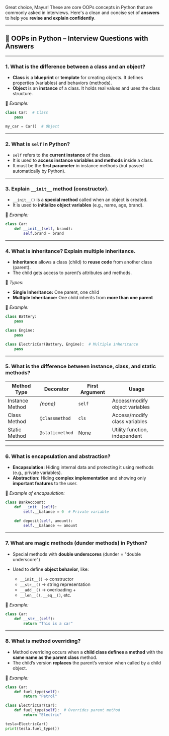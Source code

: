 Great choice, Mayur! These are core OOPs concepts in Python that are commonly asked in interviews. Here's a clean and concise set of **answers** to help you **revise and explain confidently**.

---

## 📘 **OOPs in Python – Interview Questions with Answers**

---

### **1. What is the difference between a class and an object?**

* **Class** is a **blueprint** or **template** for creating objects. It defines properties (variables) and behaviors (methods).
* **Object** is an **instance** of a class. It holds real values and uses the class structure.

🧠 *Example:*

```python
class Car:  # Class
    pass

my_car = Car()  # Object
```

---

### **2. What is `self` in Python?**

* `self` refers to the **current instance** of the class.
* It is used to **access instance variables and methods** inside a class.
* It must be the **first parameter** in instance methods (but passed automatically by Python).

---

### **3. Explain `__init__` method (constructor).**

* `__init__()` is a **special method** called when an object is created.
* It is used to **initialize object variables** (e.g., name, age, brand).

🧠 *Example:*

```python
class Car:
    def __init__(self, brand):
        self.brand = brand
```

---

### **4. What is inheritance? Explain multiple inheritance.**

* **Inheritance** allows a class (child) to **reuse code** from another class (parent).
* The child gets access to parent’s attributes and methods.

🧠 *Types:*

* **Single Inheritance:** One parent, one child
* **Multiple Inheritance:** One child inherits from **more than one parent**

🧠 *Example:*

```python
class Battery:
    pass

class Engine:
    pass

class ElectricCar(Battery, Engine):  # Multiple inheritance
    pass
```

---

### **5. What is the difference between instance, class, and static methods?**

| Method Type     | Decorator       | First Argument | Usage                          |
| --------------- | --------------- | -------------- | ------------------------------ |
| Instance Method | *(none)*        | `self`         | Access/modify object variables |
| Class Method    | `@classmethod`  | `cls`          | Access/modify class variables  |
| Static Method   | `@staticmethod` | None           | Utility function, independent  |

---

### **6. What is encapsulation and abstraction?**

* **Encapsulation:** Hiding internal data and protecting it using methods (e.g., private variables).
* **Abstraction:** Hiding **complex implementation** and showing only **important features** to the user.

🧠 *Example of encapsulation:*

```python
class BankAccount:
    def __init__(self):
        self.__balance = 0  # Private variable

    def deposit(self, amount):
        self.__balance += amount
```

---

### **7. What are magic methods (dunder methods) in Python?**

* Special methods with **double underscores** (dunder = "double underscore")
* Used to define **object behavior**, like:

  * `__init__()` → constructor
  * `__str__()` → string representation
  * `__add__()` → overloading +
  * `__len__()`, `__eq__()`, etc.

🧠 *Example:*

```python
class Car:
    def __str__(self):
        return "This is a car"
```

---

### **8. What is method overriding?**

* Method overriding occurs when a **child class defines a method** with the **same name as the parent class** method.
* The child’s version **replaces** the parent’s version when called by a child object.

🧠 *Example:*

```python
class Car:
    def fuel_type(self):
        return "Petrol"

class ElectricCar(Car):
    def fuel_type(self):  # Overrides parent method
        return "Electric"

tesla=ElectricCar()
print(tesla.fuel_type())
```





